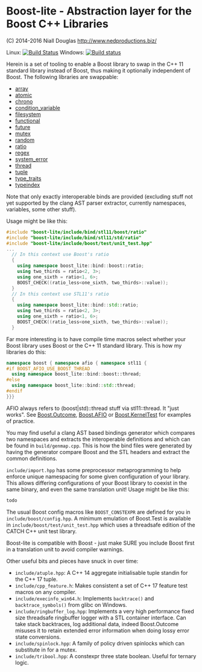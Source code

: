 # Boost-lite - Abstraction layer for the Boost C++ Libraries

(C) 2014-2016 Niall Douglas http://www.nedproductions.biz/

Linux: [![Build Status](https://travis-ci.org/ned14/boost-lite.svg?branch=master)](https://travis-ci.org/ned14/boost-lite) Windows: [![Build status](https://ci.appveyor.com/api/projects/status/y84ca5mdqwrstaw0?svg=true)](https://ci.appveyor.com/project/ned14/boost-apibind)

Herein is a set of tooling to enable a Boost library to swap in the C++ 11 standard library
instead of Boost, thus making it optionally independent of Boost. The following libraries
are swappable:

* [array](http://en.cppreference.com/w/cpp/header/atomic)
* [atomic](http://en.cppreference.com/w/cpp/header/atomic)
* [chrono](http://en.cppreference.com/w/cpp/header/chrono)
* [condition_variable](http://en.cppreference.com/w/cpp/header/condition_variable)
* [filesystem](http://en.cppreference.com/w/cpp/header/filesystem)
* [functional](http://en.cppreference.com/w/cpp/header/functional)
* [future](http://en.cppreference.com/w/cpp/header/future)
* [mutex](http://en.cppreference.com/w/cpp/header/mutex)
* [random](http://en.cppreference.com/w/cpp/header/random)
* [ratio](http://en.cppreference.com/w/cpp/header/ratio)
* [regex](http://en.cppreference.com/w/cpp/header/regex)
* [system_error](http://en.cppreference.com/w/cpp/header/system_error)
* [thread](http://en.cppreference.com/w/cpp/header/thread)
* [tuple](http://en.cppreference.com/w/cpp/header/tuple)
* [type_traits](http://en.cppreference.com/w/cpp/header/type_traits)
* [typeindex](http://en.cppreference.com/w/cpp/header/typeindex)

Note that only exactly interoperable binds are provided (excluding stuff not yet
supported by the clang AST parser extractor, currently namespaces, variables, some other stuff).

Usage might be like this:
```c++
#include "boost-lite/include/bind/stl11/boost/ratio"
#include "boost-lite/include/bind/stl11/std/ratio"
#include "boost-lite/include/boost/test/unit_test.hpp"
...
  // In this context use Boost's ratio
  {
    using namespace boost_lite::bind::boost::ratio;
    using two_thirds = ratio<2, 3>;
    using one_sixth = ratio<1, 6>;
    BOOST_CHECK((ratio_less<one_sixth, two_thirds>::value));
  }
  // In this context use STL11's ratio
  {
    using namespace boost_lite::bind::std::ratio;
    using two_thirds = ratio<2, 3>;
    using one_sixth = ratio<1, 6>;
    BOOST_CHECK((ratio_less<one_sixth, two_thirds>::value));
  }
```

Far more interesting is to have compile time macros select whether your Boost library uses Boost
or the C++ 11 standard library. This is how my libraries do this:
```c++
namespace boost { namespace afio { namespace stl11 {
#if BOOST_AFIO_USE_BOOST_THREAD
  using namespace boost_lite::bind::boost::thread;
#else
  using namespace boost_lite::bind::std::thread;
#endif
}}}
```
AFIO always refers to (boost|std)::thread stuff via stl11::thread. It "just works". See
[Boost.Outcome](https://github.com/ned14/boost.outcome),
[Boost.AFIO](https://github.com/ned14/boost.afio) or
[Boost.KernelTest](https://github.com/ned14/boost.kerneltest) for examples of practice.

You may find useful a clang AST based bindings generator which compares two namespaces and
extracts the interoperable definitions and which can be found in `build/genmap.cpp`. This is how
the bind files were generated by having the generator compare Boost and the STL headers
and extract the common definitions.

`include/import.hpp` has some preprocessor metaprogramming to help enforce unique namespacing
for some given configuration of your library. This allows differing configurations of your
Boost library to coexist in the same binary, and even the same translation unit! Usage might
be like this:

```c++
todo
```

The usual Boost config macros like `BOOST_CONSTEXPR` are defined for you in
`include/boost/config.hpp`. A minimum emulation of Boost.Test is available in
`include/boost/test/unit_test.hpp` which uses a threadsafe edition of the CATCH C++ unit test
library.

Boost-lite is compatible with Boost - just make SURE you include Boost first in a translation
unit to avoid compiler warnings.

Other useful bits and pieces have snuck in over time:

* `include/atuple.hpp`: A C++ 14 aggregate initialisable tuple standin for the C++ 17 tuple.
* `include/cpp_feature.h`: Makes consistent a set of C++ 17 feature test macros on any compiler.
* `include/execinfo_win64.h`: Implements `backtrace()` and `backtrace_symbols()` from glibc on
Windows.
* `include/ringbuffer_log.hpp`: Implements a very high performance fixed size threadsafe
ringbuffer logger with a STL container interface. Can take stack backtraces, log additional
data, indeed Boost.Outcome misuses it to retain extended error information when doing lossy
error state conversions.
* `include/spinlock.hpp`: A family of policy driven spinlocks which can substitute in for
a mutex.
* `include/tribool.hpp`: A constexpr three state boolean. Useful for ternary logic.
